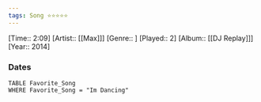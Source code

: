 ```yaml
---
tags: Song ⭐⭐⭐⭐⭐ 
---
```

[Time:: 2:09]
[Artist:: [[Max]]]
[Genre:: ]
[Played:: 2]
[Album:: [[DJ Replay]]]
[Year:: 2014]
### Dates
````dataview
TABLE Favorite_Song
WHERE Favorite_Song = "Im Dancing"
````